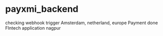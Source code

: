 # payxmi_backend
checking webhook trigger
Amsterdam, netherland, europe
Payment done
FIntech application
nagpur

